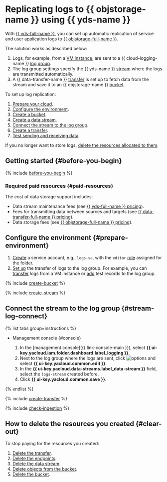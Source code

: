 # Replicating logs to {{ objstorage-name }} using {{ yds-name }}

With [{{ yds-full-name }}](../data-streams/), you can set up automatic replication of service and user application logs to [{{ objstorage-full-name }}](../storage/).

The solution works as described below:
1. Logs, for example, from a [VM instance](../compute/concepts/vm.md), are sent to a {{ cloud-logging-name }} [log group](../logging/concepts/log-group.md).
1. The log group settings specify the {{ yds-name }} [stream](../data-streams/concepts/glossary.md#stream-concepts) where the logs are transmitted automatically.
1. A {{ data-transfer-name }} [transfer](../data-transfer/concepts/#transfer) is set up to fetch data from the stream and save it to an {{ objstorage-name }} [bucket](../storage/concepts/bucket.md).

To set up log replication:

1. [Prepare your cloud](#before-you-begin).
1. [Configure the environment](#prepare-environment).
1. [Create a bucket](#create-bucket).
1. [Create a data stream](#create-stream).
1. [Connect the stream to the log group](#stream-log-connect).
1. [Create a transfer](#create-transfer).
1. [Test sending and receiving data](#check-ingestion).

If you no longer want to store logs, [delete the resources allocated to them](#clear-out).

## Getting started {#before-you-begin}

{% include [before-you-begin](./_tutorials_includes/before-you-begin.md) %}

### Required paid resources {#paid-resources}

The cost of data storage support includes:

* Data stream maintenance fees (see [{{ yds-full-name }} pricing](../data-streams/pricing.md)).
* Fees for transmitting data between sources and targets (see [{{ data-transfer-full-name }} pricing](../data-transfer/pricing.md)).
* Data storage fees (see [{{ objstorage-full-name }} pricing](../storage/pricing.md)).

## Configure the environment {#prepare-environment}

1. [Create](../iam/operations/sa/create.md) a service account, e.g., `logs-sa`, with the `editor` [role](../iam/concepts/access-control/roles.md#editor) assigned for the folder.
1. [Set up](../logging/tutorials/) the transfer of logs to the log group. For example, you can [transfer](../logging/tutorials/vm-fluent-bit-logging.md) logs from a VM instance or [add](../logging/operations/write-logs.md) test records to the log group.

{% include [create-bucket](_tutorials_includes/create-bucket.md) %}

{% include [create-stream](_tutorials_includes/create-stream.md) %}

## Connect the stream to the log group {#stream-log-connect}

{% list tabs group=instructions %}

- Management console {#console}

   1. In the [management console]({{ link-console-main }}), select **{{ ui-key.yacloud.iam.folder.dashboard.label_logging }}**.
   1. Next to the log group where the logs are sent, click ![options](../_assets/console-icons/ellipsis.svg) and select **{{ ui-key.yacloud.common.edit }}**.
   1. In the **{{ ui-key.yacloud.data-streams.label_data-stream }}** field, select the `logs-stream` created before.
   1. Click **{{ ui-key.yacloud.common.save }}**.

{% endlist %}

{% include [create-transfer](_tutorials_includes/create-transfer.md) %}

{% include [check-ingestion](_tutorials_includes/check-ingestion.md) %}

## How to delete the resources you created {#clear-out}

To stop paying for the resources you created:

1. [Delete the transfer](../data-transfer/operations/transfer.md#delete).
1. [Delete the endpoints](../data-transfer/operations/endpoint/#delete).
1. [Delete the data stream](../data-streams/operations/manage-streams.md#delete-data-stream).
1. [Delete objects from the bucket](../storage/operations/objects/delete.md).
1. [Delete the bucket](../storage/operations/buckets/delete.md).